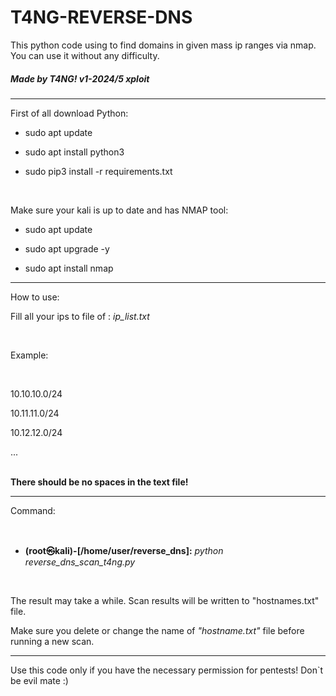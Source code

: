 # T4NG-REVERSE-DNS
This python code using to find domains in given mass ip ranges via nmap. You can use it without any difficulty.

<h5>Made by T4NG! v1-2024/5 xploit</h5>
<hr>

First of all download Python:


- sudo apt update

- sudo apt install python3

- sudo pip3 install -r requirements.txt

</br>

Make sure your kali is up to date and has NMAP tool:


- sudo apt update
- sudo apt upgrade -y

- sudo apt install nmap


<hr>

How to use: 
<br>

Fill all your ips to file of :  *ip_list.txt* 

<br>

Example:

<br>

10.10.10.0/24

10.11.11.0/24

10.12.12.0/24

...


</br>
<b>There should be no spaces in the text file!</b>

<hr>

Command: 

<br>

- <b>(root㉿kali)-[/home/user/reverse_dns]:</b> <i>python reverse_dns_scan_t4ng.py</i>

<br>

The result may take a while.
Scan results will be written to "hostnames.txt" file.

Make sure you delete or change the name of <i>"hostname.txt"</i> file before running a new scan.

<hr>

Use this code only if you have the necessary permission for pentests!
Don`t be evil mate :)



